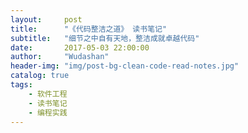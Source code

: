 ```yaml
---
layout:     post
title:      "《代码整洁之道》 读书笔记"
subtitle:   "细节之中自有天地，整洁成就卓越代码"
date:       2017-05-03 22:00:00
author:     "Wudashan"
header-img: "img/post-bg-clean-code-read-notes.jpg"
catalog: true
tags:
    - 软件工程
    - 读书笔记
    - 编程实践
---
```





